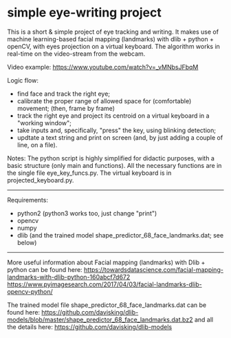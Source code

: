 # simple eye-writing project

This is a short & simple project of eye tracking and writing.
It makes use of machine learning-based facial mapping (landmarks) with dlib + python + openCV, with eyes projection on a virtual keyboard. 
The algorithm works in real-time on the video-stream from the webcam. 

Video example: https://www.youtube.com/watch?v=_vMNbsJFbqM

Logic flow:
- find face and track the right eye;
- calibrate the proper range of allowed space for (comfortable) movement;
(then, frame by frame)
- track the right eye and project its centroid on a virtual keyboard in a "working window";
- take inputs and, specifically, "press" the key, using blinking detection;
- updtate a text string and print on screen (and, by just adding a couple of line, on a file).

Notes:
The python script is highly simplified for didactic purposes, with a basic structure (only main and functions).
All the necessary functions are in the single file eye_key_funcs.py. The virtual keyboard is in projected_keyboard.py.

--------------------------------------------------------------------------------------------
Requirements: 
- python2 (python3 works too, just change "print")
- opencv
- numpy
- dlib (and the trained model shape_predictor_68_face_landmarks.dat; see below)
--------------------------------------------------------------------------------------------

More useful information about Facial mapping (landmarks) with Dlib + python can be found here:
https://towardsdatascience.com/facial-mapping-landmarks-with-dlib-python-160abcf7d672
https://www.pyimagesearch.com/2017/04/03/facial-landmarks-dlib-opencv-python/

The trained model file shape_predictor_68_face_landmarks.dat can be found here:
https://github.com/davisking/dlib-models/blob/master/shape_predictor_68_face_landmarks.dat.bz2
and all the details here:
https://github.com/davisking/dlib-models
